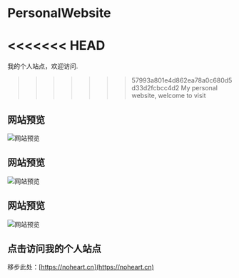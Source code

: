 # PersonalWebsite

<<<<<<< HEAD
=======
我的个人站点，欢迎访问.

>>>>>>> 57993a801e4d862ea78a0c680d5d33d2fcbcc4d2
My personal website, welcome to visit

## 网站预览
![网站预览](https://noheart.cn/betsy/icefire.png)

## 网站预览
![网站预览](https://noheart.cn/betsy/sun.png)

## 网站预览
![网站预览](https://noheart.cn/betsy/home.png)

## 点击访问我的个人站点
移步此处：[https://noheart.cn](https://noheart.cn)
